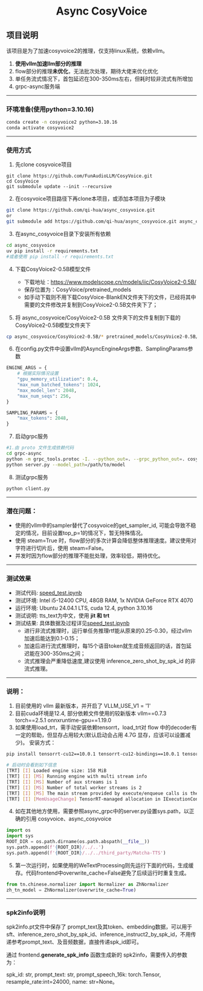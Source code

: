 <div align="center">

# Async CosyVoice
</div>

## 项目说明

该项目是为了加速cosyvoice2的推理，仅支持linux系统，依赖vllm。
1. **使用vllm加速llm部分的推理**
2. flow部分的推理**未优化**，无法批次处理，期待大佬来优化优化
3. 单任务流式情况下，首包延迟在300-350ms左右，但耗时较非流式有所增加
4. grpc-async服务端

---
### 环境准备(使用python=3.10.16)
```bash
conda create -n cosyvoice2 python=3.10.16
conda activate cosyvoice2
```

---
### 使用方式

1. 先clone cosyvoice项目
````
git clone https://github.com/FunAudioLLM/CosyVoice.git
cd CosyVoice
git submodule update --init --recursive
````

2. 在cosyvoice项目路径下再clone本项目，或添加本项目为子模块
```bash
git clone https://github.com/qi-hua/async_cosyvoice.git
or
git submodule add https://github.com/qi-hua/async_cosyvoice.git async_cosyvoice
```

3. 在async_cosyvoice目录下安装所有依赖
```bash
cd async_cosyvoice
uv pip install -r requirements.txt
#或者使用 pip install -r requirements.txt
```

4. 下载CosyVoice2-0.5B模型文件 

    - 下载地址：https://www.modelscope.cn/models/iic/CosyVoice2-0.5B/
    - 保存位置为：CosyVoice/pretrained_models
    - 如手动下载则不用下载CosyVoice-BlankEN文件夹下的文件，已经将其中需要的文件修改并复制到CosyVoice2-0.5B文件夹下了；

5. 将 async_cosyvoice/CosyVoice2-0.5B 文件夹下的文件复制到下载的CosyVoice2-0.5B模型文件夹下
```bash
cp async_cosyvoice/CosyVoice2-0.5B/* pretrained_models/CosyVoice2-0.5B/
```

6. 在config.py文件中设置vllm的AsyncEngineArgs参数、SamplingParams参数
```python
ENGINE_ARGS = {
    # 根据实际情况设置 
    "gpu_memory_utilization": 0.4,
    "max_num_batched_tokens": 1024,
    "max_model_len": 2048,
    "max_num_seqs": 256,
}

SAMPLING_PARAMS = {
    "max_tokens": 2048,
}
```

7. 启动grpc服务
```bash
#1.由 proto 文件生成依赖代码
cd grpc-async
python -m grpc_tools.protoc -I. --python_out=. --grpc_python_out=. cosyvoice.proto
python server.py --model_path=/path/to/model
```

8. 测试grpc服务
```bash
python client.py
```

---
### 潜在问题：
- 使用的vllm中的sampler替代了cosyvoice的get_sampler_id, 可能会导致不稳定的情况，目前设置top_p=1的情况下，暂无特殊情况。
- 使用 steam=True 时，flow部分的多次计算会降低整体推理速度。建议使用对字符进行切片后，使用 steam=False。
- 并发时因为flow部分的推理不能批处理，效率较低，期待优化。

---
### 测试效果

- 测试代码: [speed_test.ipynb](speed_test.ipynb)
- 测试环境: Intel i5-12400 CPU, 48GB RAM, 1x NVIDIA GeForce RTX 4070
- 运行环境: Ubuntu 24.04.1 LTS, cuda 12.4, python 3.10.16
- 测试说明: tts_text为中文，使用 **jit 和 trt**
- 测试结果: 具体数据及过程详见[speed_test.ipynb](speed_test.ipynb)
  - 进行非流式推理时，运行单任务推理rtf能从原来的0.25-0.30，经过vllm加速后能达到0.1-0.15；
  - 加速后进行流式推理时，每15个语音token就生成音频返回的话，首包延迟能在300-350ms之间；
  - 流式推理会严重降低速度,建议使用 inference_zero_shot_by_spk_id 的非流式推理。

---
### 说明：

1. 目前使用的 vllm 最新版本，并开启了 VLLM_USE_V1 = '1'
2. 目前cuda环境是12.4, 部分依赖文件使用的较新版本 vllm==0.7.3 torch==2.5.1 onnxruntime-gpu==1.19.0
3. 如果使用load_trt，需手动安装依赖tensorrt，load_trt对 flow 中的decoder有一定的帮助，但显存占用较大(默认启动会占用 4.7G 显存，应该可以设置减少)。
   安装方式： 
```bash
pip install tensorrt-cu12==10.0.1 tensorrt-cu12-bindings==10.0.1 tensorrt-cu12-libs==10.0.1

# 启动时会看到如下信息
[TRT] [I] Loaded engine size: 158 MiB
[TRT] [I] [MS] Running engine with multi stream info
[TRT] [I] [MS] Number of aux streams is 1
[TRT] [I] [MS] Number of total worker streams is 2
[TRT] [I] [MS] The main stream provided by execute/enqueue calls is the first worker stream
[TRT] [I] [MemUsageChange] TensorRT-managed allocation in IExecutionContext creation: CPU +0, GPU +4545, now: CPU 0, GPU 4681 (MiB)
```
4. 如在其他地方使用，需要参照async_grpc中的server.py设置sys.path，以正确的引用 cosyvoice、async_cosyvoice
```python
import os
import sys
ROOT_DIR = os.path.dirname(os.path.abspath(__file__))
sys.path.append(f'{ROOT_DIR}/../..')
sys.path.append(f'{ROOT_DIR}/../../third_party/Matcha-TTS')
```
5. 第一次运行时，如果使用的WeTextProcessing则先运行下面的代码，生成缓存。代码frontend中overwrite_cache=False避免了后续运行时重复生成。
```python
from tn.chinese.normalizer import Normalizer as ZhNormalizer
zh_tn_model = ZhNormalizer(overwrite_cache=True)
```

---
### spk2info说明

spk2info.pt文件中保存了 prompt_text及其token、embedding数据，可以用于 sft、inference_zero_shot_by_spk_id、inference_instruct2_by_spk_id，不用传递参考prompt_text、及音频数据，直接传递spk_id即可。

通过 frontend.**generate_spk_info** 函数生成新的 spk2info，需要传入的参数为：

spk_id: str, prompt_text: str, prompt_speech_16k: torch.Tensor, resample_rate:int=24000, name: str=None。
